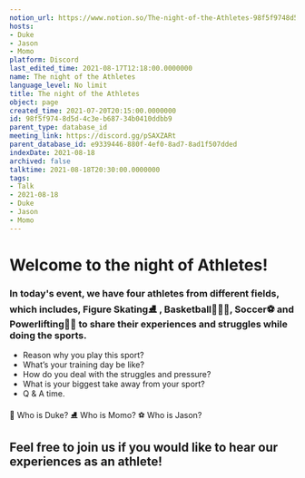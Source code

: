 ```yaml
---
notion_url: https://www.notion.so/The-night-of-the-Athletes-98f5f9748d5d4c3eb68734b0410ddbb9
hosts:
- Duke
- Jason
- Momo
platform: Discord
last_edited_time: 2021-08-17T12:18:00.0000000
name: The night of the Athletes
language_level: No limit
title: The night of the Athletes
object: page
created_time: 2021-07-20T20:15:00.0000000
id: 98f5f974-8d5d-4c3e-b687-34b0410ddbb9
parent_type: database_id
meeting_link: https://discord.gg/pSAXZARt
parent_database_id: e9339446-880f-4ef0-8ad7-8ad1f507dded
indexDate: 2021-08-18
archived: false
talktime: 2021-08-18T20:30:00.0000000
tags:
- Talk
- 2021-08-18
- Duke
- Jason
- Momo
---
```


#                     Welcome to the night of Athletes!



### In today's event, we have four athletes from different fields, which includes, Figure Skating⛸️ , Basketball⛹🏻‍♀️, Soccer⚽ and Powerlifting🏋🏽 to share their experiences and struggles while doing the sports. 
 
   - Reason why you play this sport?
   - What’s your training day be like?
   - How do you deal with the struggles and pressure?
   - What is your biggest take away from your sport?
   - Q & A time. 

👑 Who is Duke?
⛸️ Who is Momo?
⚽ Who is Jason?


## Feel free to join us if you would like to hear our experiences as an athlete!



